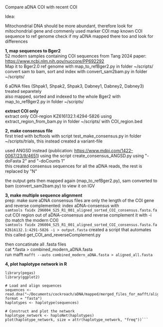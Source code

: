 Compare aDNA COI with recent COI

Idea:

Mitochondrial DNA should be more abundant, therefore look for mitochondrial gene and commenly used marker COI
map known COI sequence to ref genome
check if my aDNA mapped there too and look for differences

**1, map sequences to Bger2**  
52 modern samples containing COI sequences from Tang 2024 paper: https://www.ncbi.nlm.nih.gov/nuccore/PP692292  
Map it to Bger2.0 ref genome with map_to_refBger2.py in folder ~/scripts/  
convert sam to bam, sort and index with convert_sam2bam.py in folder ~/scripts/  

6 aDNA files (Shpak1, Shpak2, Shpak3, Dabney1, Dabney2, Dabney3) treated separetely  
also mapped, sorted and indexed to the whole Bger2 with map_to_refBger2.py in folder ~/scripts/  

**extract COI only**  
extract only COI-region KZ616132.1:4294-5826 using extract_region_from_bam.py in folder ~/scripts/ with COI_region.bed

**2, make consensus file**  
first tried with bcftools with script test_make_consensus.py in folder ~/scripts/trials, this instead created a variant-file  

used ANGSD instead (publication: https://www.mdpi.com/1422-0067/23/9/4651)
using the script create_consensus_ANGSD.py using "-doFasta 2" and "-doCounts 1"  
this created consensus sequences for all the aDNA reads, the rest is replaced by "N"  

the output gets then mapped again (map_to_refBger2.py), sam converted to bam (convert_sam2bam.py) to view it on IGV  

**3, make multiple sequence alignment**  
prep: make sure aDNA consensus files are only the length of the COI gene and reverse complemented:
index aDNA-consensus with  
```samtools faidx 296004_S25_R1_001_aligned_sorted_COI_consensus.fasta.fa```  
cut COI region out of aDNA-consensus and reverse complement it with -i (to match the modern COI)   
```samtools faidx 296004_S25_R1_001_aligned_sorted_COI_consensus.fasta.fa KZ616132.1:4291-5826 -i > output.fasta``` 
created a script that automates this called get_COI_and_reverseComplement.py 

then concatinate all .fasta files  
cat *.fasta > combined_modern_aDNA.fasta  
run mafft ```mafft --auto combined_modern_aDNA.fasta > aligned_all.fasta```

**4, plot haplotype network in R**
```
library(pegas)
library(ggplot2)

# Load and align sequences
sequences <- read.dna("~/Documents/cockroach/aDNA/mapped/merged_files_for_mafft/aligned_all.fasta", format = "fasta")
haplotypes <- haplotype(sequences)

# Construct and plot the network
haplotype_network <- haploNet(haplotypes)
plot(haplotype_network, size = attr(haplotype_network, "freq"))```

